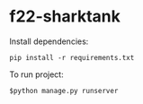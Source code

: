 # f22-sharktank

  Install dependencies: 
  
    pip install -r requirements.txt
   

  To run project: 
  
    $python manage.py runserver
